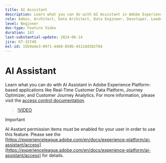 ```yaml
---
title: AI Assistant
description: Learn what you can do with AI Assistant in Adobe Experience Platform-based applications like Real-Time Customer Data Platform, Journey Optimizer, and Customer Journey Analytics.
role: Admin, Architect, Data Architect, Data Engineer, Developer, Leader, User
level: Beginner
doc-type: Feature Video
duration: 143
last-substantial-update: 2024-06-14
jira: KT-15749
exl-id: 15b9a4e3-0971-4460-859b-45118d382f64
---
```

# AI Assistant

Learn what you can do with AI Assistant in Adobe Experience Platform-based applications like Real-Time Customer Data Platform, Journey Optimizer, and Customer Journey Analytics. For more information, please visit the [access control documentation](https://experienceleague.adobe.com/en/docs/experience-platform/ai-assistant/home).

>[!VIDEO](https://video.tv.adobe.com/v/3429845/?learn=on)

>[!IMPORTANT]
>
> AI Asstant permission items must be enabled for your user in order to use this feature. Please see the [https://experienceleague.adobe.com/en/docs/experience-platform/ai-assistant/access](https://experienceleague.adobe.com/en/docs/experience-platform/ai-assistant/access) for details.
